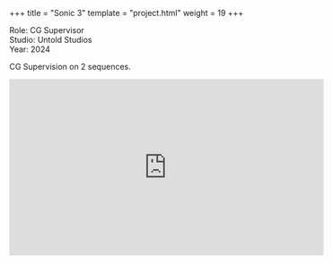 +++
title = "Sonic 3"
template = "project.html"
weight = 19
+++

Role: CG Supervisor   
Studio: Untold Studios  
Year: 2024  

CG Supervision on 2 sequences.

<iframe width="560" height="315" src="https://www.youtube.com/embed/qSu6i2iFMO0?si=GE9_8wGHCZaf9BG7" title="YouTube video player" frameborder="0" allow="accelerometer; autoplay; clipboard-write; encrypted-media; gyroscope; picture-in-picture; web-share" referrerpolicy="strict-origin-when-cross-origin" allowfullscreen></iframe>
